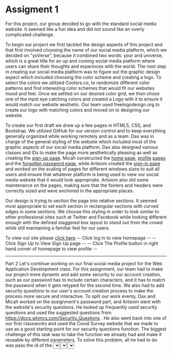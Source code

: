 # Assigment 1
For this project, our group decided to go with the standard social media website. It seemed like a fun idea and did not sound like an overly complicated challenge.

  To begin our project we first tackled the design aspexts of this project and that first involved choosing the name of our social media platform, which we decided on "yoVerse", because it combined two words: your and universe, which is a great title for an up and coming social media platform where users can share their thoughts and experinces with the world. The next step in creating our social media platform was to figure out the graphic design aspect which included choosing the color scheme and creating a logo. To select the colors we utilized Coolors.co, to randomize different color patterns and find interesting color schemes that would fit our websites mood and feel. Once we settled on our desired color grid, we then chose one of the mpst eye catching colors and created a Logo with it to ensure it would match our website aesthetic. Our team used freelogodesign.org to create our logo with matching colors and moved on to designing our website.

  To create our first draft we drew up a few pages in HTML5, CSS, and Bootstrap. We utilized GitHub for our version control and to keep everything generally organized while working remotely and as a team. Dax was in charge of the general styling of the webstie which included most of the graphic aspects of our socail media platform. Dax also designed various classes and IDs to make the page more aesthetically pleasing as well as creating the [sign-up page](https://github.com/Temch4k/Assigment-1/blob/main/signup.html). Micah constructed the [home page](https://github.com/Temch4k/Assigment-1/blob/main/homePage.html), [profile](https://github.com/Temch4k/Assigment-1/blob/main/profilePage.html) [pages](https://github.com/Temch4k/Assigment-1/blob/main/profileSettings.html) and the [forgotten password page](https://github.com/Temch4k/Assigment-1/blob/main/forgotPassword.html), while Artsiom created the [sign-in page](https://github.com/Temch4k/Assigment-1/blob/main/signin.html) and worked on the scaling of pages for different windows sizes to suit all users and ensure that whatever platform is being used to view our social media website that it would look appropriate. Artsiom also did some maintenance on the pages, making sure that the footers and headers were correctly sized and were anchored in the appropriate places.

  Our design is trying to section the page into relative sections. It seemed most appropriate to set each section in rectangular sections with curved edges in some sections. We choose this styling in order to look similar to other professional sites such at Twitter and Facebook while looking different enough with the defined staggered box layout to stand out from the crowd while still maintaining a familiar feel for our users.

  To view out site please [click here](https://temch4k.github.io/Assigment-1/)
  -- Click log in to view homepage --
  -- Click Sign Up to View Sign Up page --
  -- Click The Profile button in right hand corner of homepage to view profile --



-------------------------------------------------------------------------------------
Part 2
  Let's continue working on our final social media project for the Web Application Development class. For this assignment, our team had to make our project more dynamic and add some security to our account creation, such as our password has to include certain characters, and it has to match the password when it gets retyped for the second time. We also had to add security questions to our user's account creation process to make the process more secure and interactive. 
  To split our work evenly, Dax and Micah worked on the assignment's password part, and Artsiom went with the website's security questions. He looked up frequently used security questions and used the suggested questions from https://docs.whmcs.com/Security_Questions . He also went back into one of our first classworks and used the Covid Survey website that we made to use as a good starting point for our security questions function. The biggest challenge of this task was to take the function we already had and make it reusable by different parameters. To solve this problem, all he had to do was pass the id of the <select> element as the function's parameter. Since all three of the security questions had IDs of q1, q2, and a3, we needed to get DivQ1, DivQ2, and DivQ3 to appear when the corresponding ID's <select> element was called. By passing the IDs of the elements into the function, he took their last character, which was their numbers, and simply attached them to the back of the DivQ string, which, when we added a number to the end, would correspond to the ID of the <select>.
	After finishing the security questions, Artsiom went ahead and added a Favicon to our social media (it's the small icon that shows up on the tab of the browser, next to the tab's name), so our users would quickly identify which tab our website is open in.
